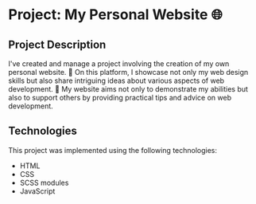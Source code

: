 # Project: My Personal Website 🌐

## Project Description

I've created and manage a project involving the creation of my own personal website. 🚀 On this platform, I showcase not only my web design skills but also share intriguing ideas about various aspects of web development. 🌟 My website aims not only to demonstrate my abilities but also to support others by providing practical tips and advice on web development. 

## Technologies

This project was implemented using the following technologies:

- HTML
- CSS
- SCSS modules
- JavaScript

